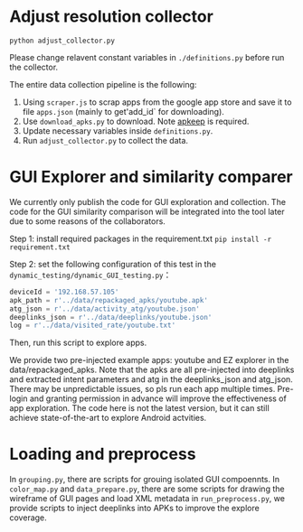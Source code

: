 # Adjust resolution collector
 `python adjust_collector.py`

Please change relavent constant variables in `./definitions.py`
before run the collector.

The entire data collection pipeline is the following:
1. Using `scraper.js` to scrap apps from the google app store and save it to file `apps.json` (mainly to get'add_id` for downloading).
2. Use `download_apks.py` to download. Note [apkeep](https://github.com/EFForg/apkeep) is required.
3. Update necessary variables inside `definitions.py`.
4. Run `adjust_collector.py` to collect the data.

# GUI Explorer and similarity comparer

We currently only publish the code for GUI exploration and collection. The code for the GUI similarity comparison will be integrated into the tool later due to some reasons of the collaborators.

Step 1: install required packages in the requirement.txt
`pip install -r requirement.txt`

Step 2:
set the following configuration of this test in the `dynamic_testing/dynamic_GUI_testing.py`：

```python
deviceId = '192.168.57.105'
apk_path = r'../data/repackaged_apks/youtube.apk'
atg_json = r'../data/activity_atg/youtube.json'
deeplinks_json = r'../data/deeplinks/youtube.json'
log = r'../data/visited_rate/youtube.txt'
```
 Then, run this script to explore apps.

 We provide two pre-injected example apps: youtube and EZ explorer in the data/repackaged_apks.
 Note that the apks are all pre-injected into deeplinks and extracted intent parameters and atg in the deeplinks_json and atg_json.
 There may be unpredictable issues, so pls run each app multiple times.
 Pre-login and granting permission in advance will improve the effectiveness of app exploration.
 The code here is not the latest version, but it can still achieve state-of-the-art to explore Android actvities.

# Loading and preprocess
In `grouping.py`, there are scripts for grouing isolated GUI compoennts.
In `color_map.py` and `data_prepare.py`, there are some scripts for drawing the wireframe of GUI pages and load XML metadata
in `run_preprocess.py`, we provide scripts to inject deeplinks into APKs to improve the explore coverage.


